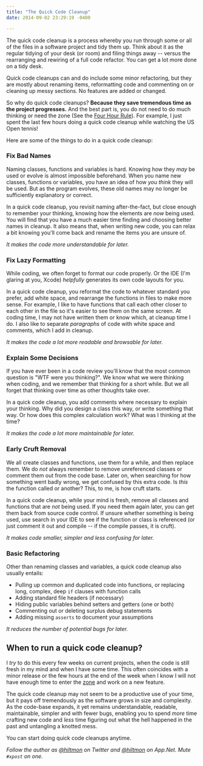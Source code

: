 ```yaml
---
title: "The Quick Code Cleanup"
date: 2014-09-02 23:29:19 -0400

---
```


The quick code cleanup is a process whereby you run through some or all of the files in a software project and tidy them up. Think about it as the regular tidying of your desk (or room) and filing things away -- versus the rearranging and rewiring of a full code refactor. You can get a lot more done on a tidy desk.

Quick code cleanups can and do include some minor refactoring, but they are mostly about renaming items, reformatting code and commenting on or cleaning up messy sections. No features are added or changed.

So why do quick code cleanups? **Because they save tremendous time as the project progresses.** And the best part is, you do not need to do much thinking or need the zone (See the [Four Hour Rule](https://hiltmon.com/blog/2011/12/03/the-four-hour-rule/)). For example, I just spent the last few hours doing a quick code cleanup while watching the US Open tennis!

Here are some of the things to do in a quick code cleanup:

### Fix Bad Names

Naming classes, functions and variables is hard. Knowing how they *may* be used or evolve is almost impossible beforehand. When you name new classes, functions or variables, you have an idea of how *you think* they will be used. But as the program evolves, these old names may no longer be sufficiently explanatory or correct. 

In a quick code cleanup, you revisit naming after-the-fact, but close enough to remember your thinking, knowing how the elements are *now* being used. You will find that you have a much easier time finding and choosing better names in cleanup. It also means that, when writing new code, you can relax a bit knowing you'll come back and rename the items you are unsure of.

*It makes the code more understandable for later.*

### Fix Lazy Formatting

While coding, we often forget to format our code properly. Or the IDE (I'm glaring at you, Xcode) *helpfully* generates its own code layouts for you.

In a quick code cleanup, you reformat the code to whatever standard you prefer, add white space, and rearrange the functions in files to make more sense. For example, I like to have functions that call each other closer to each other in the file so it's easier to see them on the same screen. At coding time, I may not have written them or know which, at cleanup time I do. I also like to separate *paragraphs* of code with white space and comments, which I add in cleanup. 

*It makes the code a lot more readable and browsable for later.*

### Explain Some Decisions

If you have ever been in a code review you'll know that the most common question is "WTF were you thinking?". We know what we  were thinking when coding, and we remember that thinking for a short while. But we all forget that thinking over time as other thoughts take over.

In a quick code cleanup, you add comments where necessary to explain your thinking. Why did you design a class this way, or write something that way. Or how does this complex calculation work? What was I thinking at the time?

*It makes the code a lot more maintainable for later.*

### Early Cruft Removal

We all create classes and functions, use them for a while, and then replace them. We do *not* always remember to remove unreferenced classes or comment them out from the code base. Later on, when searching for how something went badly wrong, we get confused by this extra code. Is *this* the function called or another? This, to me, is how cruft starts.

In a quick code cleanup, while your mind is fresh, remove all classes and functions that are *not* being used. If you need them again later, you can get them back from source code control. If unsure whether something is being used, use search in your IDE to see if the function or class is referenced (or just comment it out and compile -- if the compile passes, it is cruft).

*It makes code smaller, simpler and less confusing for later.*

### Basic Refactoring

Other than renaming classes and variables, a quick code cleanup also usually entails:

* Pulling up common and duplicated code into functions, or replacing long, complex, deep `if` clauses with function calls
* Adding standard file headers (if necessary)
* Hiding public variables behind setters and getters (one or both) 
* Commenting out or deleting surplus debug statements
* Adding missing `asserts` to document your assumptions

*It reduces the number of potential bugs for later.*

## When to run a quick code cleanup?

I *try* to do this every few weeks on current projects, when the code is still fresh in my mind and when I have some time. This often coincides with a minor release or the few hours at the end of the week when I know I will not have enough time to enter the [zone](https://hiltmon.com/blog/2011/12/03/the-four-hour-rule/) and work on a new feature.

The quick code cleanup may not seem to be a productive use of your time, but it pays off tremendously as the software grows in size and complexity. As the code-base expands, it yet remains understandable, readable, maintainable, simpler and with fewer bugs, enabling you to spend *more* time crafting new code and *less* time figuring out what the hell happened in the past and untangling a knotted mess.

You can start doing quick code cleanups anytime.

*Follow the author as [@hiltmon](https://twitter.com/hiltmon) on Twitter and [@hiltmon](http://alpha.app.net/hiltmon) on App.Net. Mute `#xpost` on one.*
